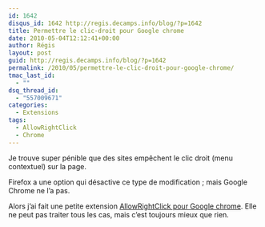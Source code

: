 ```yaml
---
id: 1642
disqus_id: 1642 http://regis.decamps.info/blog/?p=1642
title: Permettre le clic-droit pour Google chrome
date: 2010-05-04T12:12:41+00:00
author: Régis
layout: post
guid: http://regis.decamps.info/blog/?p=1642
permalink: /2010/05/permettre-le-clic-droit-pour-google-chrome/
tmac_last_id:
  - ""
dsq_thread_id:
  - "557009671"
categories:
  - Extensions
tags:
  - AllowRightClick
  - Chrome
---
```

Je trouve super pénible que des sites empêchent le clic droit (menu contextuel) sur la page.

Firefox a une option qui désactive ce type de modification ; mais Google Chrome ne l’a pas.

Alors j’ai fait une petite extension [AllowRightClick pour Google chrome](https://chrome.google.com/extensions/detail/hompjdfbfmmmgflfjdlnkohcplmboaeo?hl=en-US). Elle ne peut pas traiter tous les cas, mais c’est toujours mieux que rien.
